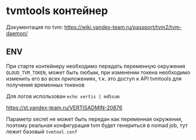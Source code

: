 # tvmtools контейнер

Документация по tvm:
<https://wiki.yandex-team.ru/passport/tvm2/tvm-daemon/>

## ENV

При старте контейнеру необходимо передать переменную окружения `QLOUD_TVM_TOKEN`, может быть любым, при изменении токена необходимо изменить его во всех приложениях, т.к. это доступ к API tvmtools для получения временных токенов

Для логов использован `echo vertis | md5sum`

<https://st.yandex-team.ru/VERTISADMIN-20876>

Параметр secret не может быть передан как переменная окружения, поэтому реальная конфигурация tvm будет генериться в nomad job, тут лежит базовый `tvmtool.conf`
